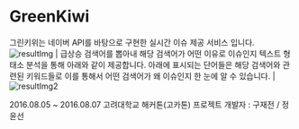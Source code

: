# GreenKiwi
 그린키위는 네이버 API를 바탕으로 구현한 실시간 이슈 제공 서비스 입니다.
 ![resultImg](https://github.com/Jaejeon/GreenKiwi/blob/master/greenkiwi1.PNG)
 |
 급상승 검색어를 뽑아내 해당 검색어가 어떤 이유로 이슈인지 텍스트 형태소 분석을 통해 아래와 같이 제공합니다.
 아래에 표시되는 단어들은 해당 검색어와 관련된 키워드들로 이를 통해서 어떤 검색어가 왜 이슈인지 한 눈에 알 수 있습니다.
 |
 ![resultImg2](https://github.com/Jaejeon/GreenKiwi/blob/master/greenkiwi2.PNG)

 2016.08.05 ~ 2016.08.07 고려대학교 해커톤(고카톤) 프로젝트
 개발자 : 구재전 / 정윤선

